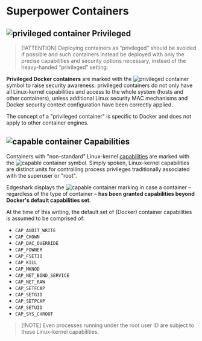# Superpower Containers

## ![privileged container](_media/icons/containeestates/Privileged.svg ':class=mdicon :no-zoom') Privileged

> [!ATTENTION] Deploying containers as “privileged” should be avoided if
> possible and such containers instead be deployed with only the precise
> capabilities and security options necessary, instead of the heavy-handed
> “privileged” setting.

**Privileged Docker containers** are marked with the ![privileged
container](_media/icons/containeestates/Privileged.svg ':class=mdicon :no-zoom')
symbol to raise security awareness: privileged containers do not only have all
Linux-kernel capabilities and access to the whole system (hosts and other
containers), unless additional Linux security MAC mechanisms and Docker security
context configuration have been correctly applied.

The concept of a "privileged container" is specific to Docker and does not apply
to other container engines.

## ![capable container](_media/icons/containeestates/Capable.svg ':class=mdicon :no-zoom') Capabilities

Containers with "non-standard" Linux-kernel
[capabilities](https://man7.org/linux/man-pages/man7/capabilities.7.html) are
marked with the ![capable container](_media/icons/containeestates/Capable.svg
':class=mdicon :no-zoom') symbol. Simply spoken, Linux-kernel capabilities are
distinct units for controlling process privileges traditionally associated with
the superuser or "root".

Edgeshark displays the ![capable
container](_media/icons/containeestates/Capable.svg ':class=mdicon :no-zoom')
marking in case a container – regardless of the type of container – **has been
granted capabilities beyond Docker's default capabilities set**.

At the time of this writing, the default set of (Docker) container capabilities
is assumed to be comprised of:

- `CAP_AUDIT_WRITE`
- `CAP_CHOWN`
- `CAP_DAC_OVERRIDE`
- `CAP_FOWNER`
- `CAP_FSETID`
- `CAP_KILL`
- `CAP_MKNOD`
- `CAP_NET_BIND_SERVICE`
- `CAP_NET_RAW`
- `CAP_SETFCAP`
- `CAP_SETGID`
- `CAP_SETPCAP`
- `CAP_SETUID`
- `CAP_SYS_CHROOT`

> [!NOTE] Even processes running under the root user ID are subject to these
> Linux-kernel capabilities.
